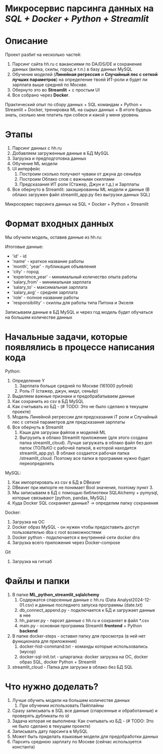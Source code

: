 # Микросервис парсинга данных на *SQL + Docker + Python + Streamlit*

# Описание

 Проект разбит на несколько частей:
  1. Парсинг сайта hh.ru с вакансиями по DA/DS/DE и сохранение данных (вилка, скилы, город и т.п.) в базу данных MySQL
  2. Обучение моделей (**Линейная регрессия** и **Случайный лес с сеткой лучших параметров**) на определение твоей ИТ-роли и будет ли зарплата выше средней по Москве.
  3. Обернуто это во **Streamlit** + c простым UI
  4. Все собрано через **Docker**. 

  Практический опыт по сбору данных + SQL командам + Python + Streamlit + Docker, тренировка ML на сырых данных + В итоге будешь знать, сколько мне платить при собесе и какой у меня уровень

# Этапы
1. Парсинг данных с hh.ru
2. Добавляем загруженные данные в БД MySQL
3. Загрузка и предподготовка данных
4. Обучение ML модели
5. UI интерфейс
    1. Построим сколько получают чуваки от джуна до сеньёра
    2. Построим Облако слов с важными скиллами
    3. Предсказания ИТ роли (Стажер, Джун и т.д.) и Зарплаты
6. Все обернуто в Streamlit: закэшированны ML модели и данные (В облако загружен файл streamlit_app.py без выгрузки данных SQL)

Микросервис парсинга данных на SQL + Docker + Python + Streamlit

# **Формат входных данных**

Мы обучили модель, оставив данные из hh.ru:

Итоговые данные:
- 'id' - id
- 'name' - краткое название работы
- 'month', 'year' - публикация   объявления
- 'city' - город
- 'experience_year' - минимальный  количество опыта работы
- 'salary_from' - минимальная  зарплата
- 'salary_to' - максимальная   зарплата
- 'salary_avg' - средняя зарплата
- 'role' - полное название работы
- 'responsibility' - скиллы для  работы типа Питона и Экселя

Записываем данные в БД MySQL и через год модель будет обучаться на большем количестве данных

# Начальные задачи, которые появлялись в процессе написания кода

Python:
1. Определение Y 
    1. Зарплата больше средней по Москве (161000 рублей)
    2. Роль iT (стажер, джун, мидл, сеньёр)
2. Выделяем важные признаки и предобрабатываем данные
3. Как сохранить из csv в БД MySQL
4. Как считывать из БД - (# TODO: Это не было сделано в текущем проекте)
5. Модель Линейной регрессии для предсказания iT роли и Случайный лес с сеткой параметров для предсказания зарплаты
6. Все обернуть в Streamlit
    1. Кэши для загрузки файлов и моделей ML
    2. Выгрузить в облако Streamlit приложение (для этого создана папка streamlit_cloud). Лучше загружать в облако файл без доп папок (ТОЛЬКО с рабочей папкой, в которой находится streamlit_app.py). В облаке создается рабочая папка /streamlit_cloud. Поэтому все папки в программе нужно будет переопределять

MySQL:
1. Как импортировать из csv в БД в DBeaver 
2. DBeaver при импорте не понимает Bool значения, поэтому пункт 3.
3. Мы записываем в БД с помощью библиотеки SQLAlchemy + pymysql, которые связывают [python, pandas, MySQL]
4. Куда Docker SQL сохраняет данные? -> определим папку сохранения

Docker:
1. Загрузка на ОС 
2. Docker образ MySQL - он нужен чтобы предоставить доступ пользователью dba с root возможностями
3. Docker python - подключается к внутренней сети docker dns
4. Загрузка всего приложения через Docker-compose

Git
1. Загрузка на гитхаб

# Файлы и папки
1. В папке **ML_python_streamlit_sqlalchemy** 
    1. Содержатся спарсенные данные с hh.ru (Data Analyst2024-12-01.csv) и данные последнего запуска программы (date.txt)
    2. db_connect_append.py - подключается к БД и загружает данные в нее
    3. hh_parser.py - парсит данные с hh.ru и сохраняет в файл *.csv
    4. main.py - основная программа Streamlit **frontend** + Python **backend**
2. В папке docker-steps - оставил папку для просмотра (в ней нет функционала для приложения)
    1. docker-hist-command.txt - команды которые использовались (мусор)
    2. docker-sql-init.txt - шпаргалка: docker загрузка на ОС, docker образ SQL, docker Python + Streamlit
3. streamlit_cloud - Папка для загрузки в облако без БД SQL


# Что нужно доделать?
1. Лучше обучить модели на большем количестве данных
    1. При обучении использовать Пайплайны
2. Сразу записывать в SQL все данные (спарсенные и обработанные) и проверять дубликаты по id
3. Задача которая не выполнена: Как считывать из БД - (# TODO: Это не было сделано в текущем проекте)
4. Записывать дату парсинга в MySQL
5. Может быть приделать языковые модели для предобработки данных
6. Парсить среднюю зарплату по Москве (сейчас используется константа)